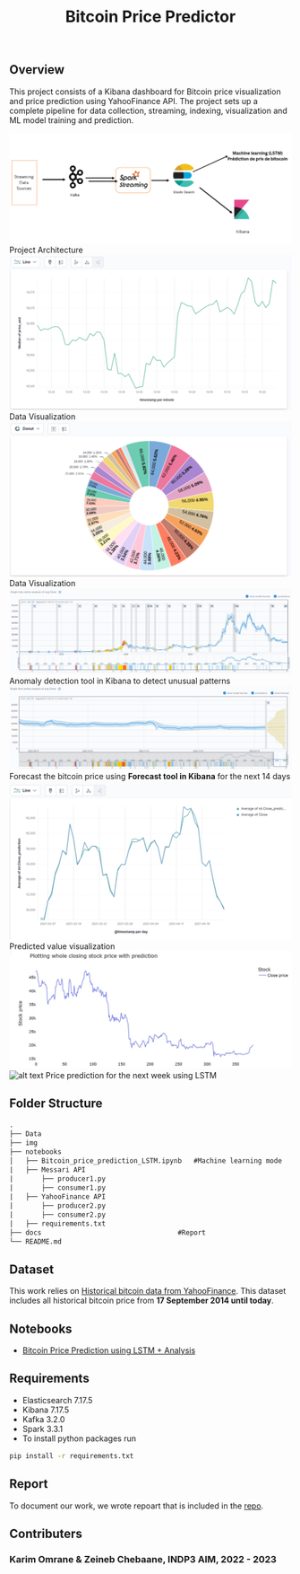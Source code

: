 <h1 align="center">
  <br>
  Bitcoin Price Predictor

</h1>

<br>

## Overview
This project consists of a Kibana dashboard for Bitcoin price visualization and price prediction using YahooFinance API. The project sets up a complete pipeline for data collection, streaming, indexing, visualization and ML model training and prediction.

![alt text](https://github.com/karygauss03/Bitcoin-Price-Predictor/blob/main/img/architecture.png)
<span>Project Architecture</span>
![alt text](https://github.com/karygauss03/Bitcoin-Price-Predictor/blob/main/img/Viz1.png)
<span>Data Visualization</span>
![alt text](https://github.com/karygauss03/Bitcoin-Price-Predictor/blob/main/img/Viz2.png)
<span>Data Visualization</span>
![alt text](https://github.com/karygauss03/Bitcoin-Price-Predictor/blob/main/img/Viz3.png)
<span>Anomaly detection tool in Kibana to detect unusual patterns</span>
![alt text](https://github.com/karygauss03/Bitcoin-Price-Predictor/blob/main/img/Viz4.png)
<span>Forecast the bitcoin price using **Forecast tool in Kibana** for the next 14 days</span>
![alt text](https://github.com/karygauss03/Bitcoin-Price-Predictor/blob/main/img/Viz5.png)
<span>Predicted value visualization</span>
![alt text](https://github.com/karygauss03/Bitcoin-Price-Predictor/blob/main/img/prediction_lstm.JPG)
![alt text]([img\prediction_lstm_more.png](https://github.com/karygauss03/Bitcoin-Price-Predictor/blob/main/img/prediction_lstm_more.png))
<span>Price prediction for the next week using LSTM</span>

## Folder Structure 
    .
    ├── Data  
    ├── img  
    ├── notebooks                        
    │   ├── Bitcoin_price_prediction_LSTM.ipynb   #Machine learning mode
    |   ├── Messari API
    |       ├── producer1.py
    |       ├── consumer1.py
    |   ├── YahooFinance API
    |       ├── producer2.py
    |       ├── consumer2.py
    |   ├── requirements.txt
    ├── docs                                  #Report
    └── README.md

## Dataset

This work relies on [Historical bitcoin data from YahooFinance](https://finance.yahoo.com/quote/BTC-USD/history?p=BTC-USD). This dataset includes all historical bitcoin price from **17 September 2014 until today**.

## Notebooks
- [Bitcoin Price Prediction using LSTM + Analysis](notebooks\Bitcoin_price_prediction_LSTM.ipynb)

## Requirements
- Elasticsearch 7.17.5
- Kibana 7.17.5
- Kafka 3.2.0
- Spark 3.3.1
- To install python packages run 
```bash
pip install -r requirements.txt
```
## Report

To document our work, we wrote repoart that is included in the [repo](docs\Report.pdf).

## Contributers
<h3> Karim Omrane & Zeineb Chebaane, INDP3 AIM, 2022 - 2023
